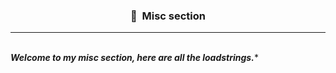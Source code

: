 ### <p align="center">👀 &nbsp;Misc section</p>

-----

<br>***Welcome to my misc section, here are all the loadstrings.****<br>

